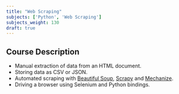 ```yaml
---
title: "Web Scraping"
subjects: ['Python', 'Web Scraping']
subjects_weight: 130
draft: true
---
```


## Course Description

- Manual extraction of data from an HTML document.
- Storing data as CSV or JSON.
- Automated scraping with [Beautiful Soup](https://www.crummy.com/software/BeautifulSoup/), [Scrapy](https://scrapy.org/) and [Mechanize](https://github.com/python-mechanize/mechanize).
- Driving a browser using Selenium and Python bindings.